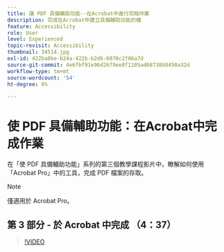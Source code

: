 ```yaml
---
title: 讓 PDF 具備輔助功能--在Acrobat中進行完稿作業
description: 完成在Acrobat中建立具備輔助功能的檔
feature: Accessibility
role: User
level: Experienced
topic-revisit: Accessibility
thumbnail: 34514.jpg
exl-id: 422ba8be-b24a-422b-b2d6-6070c2f06a7d
source-git-commit: 4e6fbf91e96d26f9ee8f1105ad68738b9450a32d
workflow-type: tm+mt
source-wordcount: '54'
ht-degree: 0%

---
```


# 使 PDF 具備輔助功能：在Acrobat中完成作業

在「使 PDF 具備輔助功能」系列的第三個教學課程影片中，瞭解如何使用「Acrobat Pro」中的工具，完成 PDF 檔案的存取。

>[!NOTE]
>
>僅適用於 Acrobat Pro。

## 第 3 部分 - 於 Acrobat 中完成 （4：37）

>[!VIDEO](https://video.tv.adobe.com/v/34514?quality=12&learn=on&hidetitle=true)
